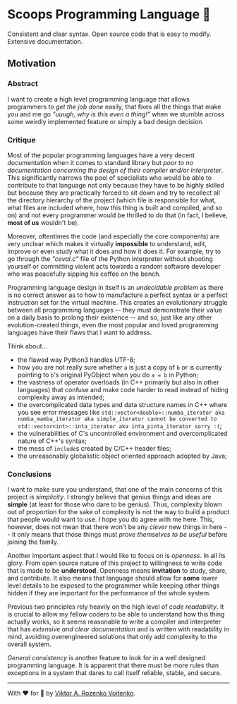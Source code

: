 # Scoops Programming Language 🍨

Consistent and clear syntax. Open source code that is easy to modify. Extensive documentation.

## Motivation

### Abstract

I want to create a high level programming language that allows programmers to *get the job done* easily, that fixes all the things that make you and me go *"uuugh, why is this even a thing!"* when we stumble across some weirdly implemented feature or simply a bad design decision.

### Critique

Most of the popular programming languages have a very decent documentation when it comes to standard library but *poor to no documentation concerning the design of their compiler and/or interpreter*. This significantly narrows the pool of specialists who would be able to contribute to that language not only because they have to be highly skilled but because they are practically forced to sit down and try to recollect all the directory hierarchy of the project (which file is responsible for what, what files are included where, how this thing is built and compiled, and so on) and not every programmer would be thrilled to do that (in fact, I believe, **most of us** wouldn't be). 

Moreover, oftentimes the code (and especially the core components) are very unclear which makes it virtually **impossible** to understand, edit, improve or even study what it does and how it does it. For example, try to go through the *"ceval.c"* file of the Python interpreter without shooting yourself or committing violent acts towards a random software developer who was peacefully sipping his coffee on the bench.

Programming language design in itself is an *undecidable problem* as there is no correct answer as to how to manufacture a perfect syntax or a perfect instruction set for the virtual machine. This creates an evolutionary struggle between all programming languages -- they must demonstrate their value on a daily basis to prolong their existence -- and so, just like any other evolution-created things, even the most popular and loved programming languages have their flaws that I want to address. 

Think about...

+ the flawed way Python3 handles UTF-8;
+ how you are not really sure whether `a` is just a copy of `b` or is currently pointing to `b`'s original PyObject when you do `a = b` in Python;
+ the vastness of operator overloads (in C++ primarily but also in other languages) that confuse and make code harder to read instead of hiding complexity away as intended;
+ the overcomplicated data types and data structure names in C++ where you see error messages like `std::vector<double>::numba_iterator aka numba_mamba_iterator aka simple_iterator cannot be converted to std::vector<int>::inta_iterator aka inta_pinta_iterator sorry :(`;
+ the vulnerabilities of C's uncontrolled environment and overcomplicated nature of C++'s syntax;
+ the mess of `include`s created by C/C++ header files;
+ the unreasonably globalistic object oriented approach adopted by Java;

### Conclusions

I want to make sure you understand, that one of the main concerns of this project is *simplicity*. I strongly believe that genius things and ideas are **simple** (at least for those who dare to be genius). Thus, complexity blown out of proportion for the sake of complexity is not the way to build a product that people would want to use. I hope you do agree with me here. This, however, does not mean that there won't be any *clever* new things in here -- it only means that those things must *prove themselves to be useful* before joining the family.

Another important aspect that I would like to focus on is *openness*. In all its glory. From open source nature of this project to willingness to write code that is made to be **understood**. Openness means **invitation** to study, share, and contribute. It also means that language should allow for **some** lower level details to be exposed to the programmer while keeping other things hidden if they are important for the performance of the whole system. 

Previous two principles rely heavily on the high level of *code readability*. It is crucial to allow my fellow coders to be able to understand how this thing actually works, so it seems reasonable to write a compiler and interpreter that has *extensive and clear documentation* and is written with readability in mind, avoiding overengineered solutions that only add complexity to the overall system.

*General consistency* is another feature to look for in a well designed programming language. It is apparent that there must be more rules than exceptions in a system that dares to call itself reliable, stable, and secure.

---

With ❤️ for 🍨 by [Viktor A. Rozenko Voitenko](https://github.com/sharpvik).
